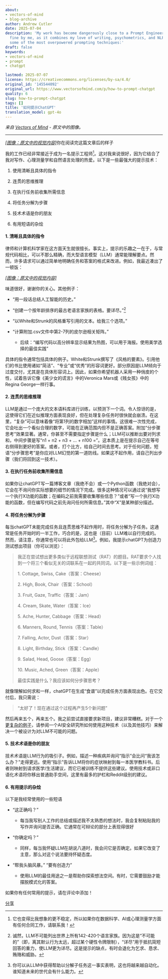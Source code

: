 ```yaml
---
about:
- vectors-of-mind
- blog-archive
author: Andrew Cutler
date: 2025-07-04
description: 'My work has become dangerously close to a Prompt Engineer1. This is
  fine by me, as it combines my love of writing, psychometrics, and NLP. Here are
  some of the most overpowered prompting techniques:'
draft: false
keywords:
- vectors-of-mind
- prompt
- chatgpt

lastmod: 2025-07-07
license: https://creativecommons.org/licenses/by-sa/4.0/
original_id: '145544092'
original_url: https://www.vectorsofmind.com/p/how-to-prompt-chatgpt
quality: 6
slug: how-to-prompt-chatgpt
tags: []
title: '如何提示ChatGPT'
translation_model: gpt-4o
---
```


*来自 [Vectors of Mind](https://www.vectorsofmind.com/p/how-to-prompt-chatgpt) - 原文中的图像。*

---

[*[图像：原文中的视觉内容]*](https://substackcdn.com/image/fetch/$s_!EpIx!,f_auto,q_auto:good,fl_progressive:steep/https%3A%2F%2Fsubstack-post-media.s3.amazonaws.com%2Fpublic%2Fimages%2F719d87af-7c69-45fd-8c84-595b16af3dae_1024x1024.webp)你在阅读完这篇文章后的样子

我的工作已经非常接近于成为一名提示工程师[^1]。这对我来说很好，因为它结合了我对写作、心理测量学和自然语言处理的热爱。以下是一些最强大的提示技术：

1. 使用清晰且具体的指令

2. 连贯的思维推理

3. 在执行任务前收集所需信息

4. 将任务分解为步骤

5. 技术术语是你的朋友

6. 有用短语的杂烩

#### **1\. 清晰且具体的指令**

律师和计算机科学家在这方面天生就很擅长。事实上，提示的乐趣之一在于，与常规代码相比，可以不那么精确，而大型语言模型（LLM）通常能理解要点。然而，许多请求可以通过简单地明确任务和答案的格式来改进。例如，我最近凑出了一顿饭：

[*[图像：原文中的视觉内容]*](https://substackcdn.com/image/fetch/$s_!dVwU!,f_auto,q_auto:good,fl_progressive:steep/https%3A%2F%2Fsubstack-post-media.s3.amazonaws.com%2Fpublic%2Fimages%2F216d83a0-b1be-4f15-877a-bfbb9842c0ed_1284x1253.jpeg)

味道很好，谢谢你的关心。其他例子：

* “用一段话总结人工智能的历史。”

* “创建一个按年龄排序的最古老语言家族的表格。要详尽。”[^2]

* “以White和Strunk的风格重写引用的文本。给我三个选项。”

* “计算附加.csv文件中第2-7列的皮尔逊相关矩阵。”

  * 后续：“编写代码以高分辨率显示结果为热图，可以用于海报。使用美学选择的最佳实践”

具体的指令通常包括具体的例子。White和Strunk撰写了《风格的要素》。引用他们的书比使用诸如“简洁”、“专业”或“优秀”的形容词更好。部分原因是LLM倾向于过度交付，尤其是在具体形容词上。因此，如果你希望机器人采用一种俏皮的个性，试着告诉它像《美少女的谎言》中的Veronica Mars或《贱女孩》中的Regina George一样行事。

#### **2\. 连贯的思维推理**

LLM是通过一个庞大的文本语料库进行训练，以预测下一个词。令人惊讶的是，这使得它们在近似推理方面表现良好，但在处理复杂任务时很快就会崩溃。在这里，“复杂”可以意味着像“将第1列的数字相加”这样的事情。这很难一次性完成，它会吐出一个看似合理的数字，可能在正确范围内但不是正确答案。附加“分步骤思考”效果显著。通常，你甚至不需要指定步骤是什么；LLM可以推断出要对列求和，中间步骤是写“n1 + n2 + n3 + … + n100 =”。这本质上是在提示自己在等号右侧得到更好的答案。或者，打个比方，给自己时间去思考。对于任何问题，短语“分步骤思考”是你应对LLM幻觉的第一道防线。如果这不起作用，请自己列出步骤（我们将回到这一技术）。

#### **3\. 在执行任务前收集所需信息**

如果你让chatGPT写一篇博客文章（我绝不会）或一个Python函数（我绝对会），它会在不询问你实际想要的细节的情况下完成。很多这种情况可以通过说“我想写一个执行X功能的函数；在编码之前我需要收集哪些信息？”或者“写一个执行X功能的函数，但在编写代码之前先询问任何所需信息。”其中“X”是某种部分描述。

#### **4\. 将任务分解为步骤**

每当chatGPT未能完成任务且连贯思维不起作用时，将任务分解为子任务。这通常是任务开始时的一半工作，巧合的是，这也是（目前）LLM难以自行完成的。然而，请注意，你通常也可以将此外包给LLM[^3]。例如，我提示chatGPT为创造力测试想出项目（你可以浏览）：

> 我正在尝试想出更多类似于远程联想测试（RAT）的题目。RAT要求个人找到一个将三个看似无关的词联系在一起的共同词。以下是一些示例词组：
> 
> 1\. Cottage, Swiss, Cake（答案：Cheese）
> 
> 2\. High, Book, Chair（答案：School）
> 
> 3\. Fruit, Gaze, Traffic（答案：Jam）
> 
> 4\. Cream, Skate, Water（答案：Ice）
> 
> 5\. Ache, Hunter, Cabbage（答案：Head）
> 
> 6\. Manners, Round, Tennis（答案：Table）
> 
> 7\. Falling, Actor, Dust（答案：Star）
> 
> 8\. Light, Birthday, Stick（答案：Candle）
> 
> 9\. Salad, Head, Goose（答案：Egg）
> 
> 10\. Music, Ached, Green（答案：Apple）   
>   
> 最佳实践是什么？我应该如何分步骤思考？

就像理解如何求和一样，chatGPT在生成“食谱”以完成任务方面表现出色。在它交付后，我只需说：

> “太好了！现在通过这个过程再产生5个新问题”

然后再来五个，再来五个。我之前尝试直接要求新项目，建议非常糟糕。对于一个[更复杂的例子](https://redwoodresearch.substack.com/p/getting-50-sota-on-arc-agi-with-gpt)，请参阅一个AI安全研究所如何使用这种技术（以及其他技巧）来解决一个被设计为对LLM不可能的问题。

#### **5\. 技术术语是你的朋友**

技术术语是LLM行为的吸引子。例如，描述一种疾病并询问“指示”会比问“我该怎么办？”走得更远。使用“指示”告诉LLM将你的症状映射到每一本医学教科书。后者则映射到请求医学/生活建议，而它已被训练不提供这些建议。使用技术或非口语化术语将你移出普通助手空间，这里有最多的护栏和Reddit级别的建议。

#### **6\. 有用提示的杂烩**

以下是我经常使用的一些短语

* “这正确吗？”

  * 每当我写别人工作的总结或描述我不太熟悉的想法时，我会复制粘贴我的写作并询问是否正确。它通常在可辩论的部分上表现得很好

* “你确定吗？”

  * 同样，每当我怀疑LLM在胡说八道时，我会问它是否确定。如果它改变了主意，那么对这个说法要持怀疑态度。

* “帮我头脑风暴。” “要有创造力”

  * 使用LLM的最佳用途之一是帮助你探索想法空间。有时，它需要鼓励才能摆脱模式化的答案。

如果你有任何常用的提示，请在评论中添加！

[分享](https://www.vectorsofmind.com/p/how-to-prompt-chatgpt?utm_source=substack&utm_medium=email&utm_content=share&action=share)

[^1]: 它也变得比我想象的更不稳定，所以如果你在数据科学、AI或心理测量学方面有任何合同工作，请联系我！

[^2]: 诚然，LLM不可能列出世界上所有142-420个语言家族。因为这是“不可能的”（即，离其默认行为太远，超过某个硬性令牌限制），“详尽”用于抵抗简短回答的重力，使LLM更为详尽。这是提示的缺点，有时会退化为乞求、恳求、贿赂和威胁。

[^3]: 你可以从LLM中获得帮助以分解子任务这一事实表明，这也将越来越自动化。谁知道未来的世代会有什么能力。